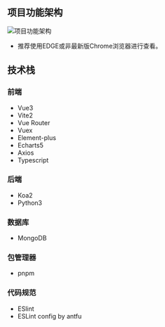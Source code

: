 ## 项目功能架构

![项目功能架构](https://cdn.jsdelivr.net/gh/LaicZhang/picture-bed/com/20220206202800.png)

- 推荐使用EDGE或非最新版Chrome浏览器进行查看。

## 技术栈

### 前端

- Vue3
- Vite2
- Vue Router
- Vuex
- Element-plus
- Echarts5
- Axios
- Typescript

### 后端
- Koa2
- Python3

### 数据库
- MongoDB

### 包管理器
- pnpm

### 代码规范
- ESlint
- ESLint config by antfu
